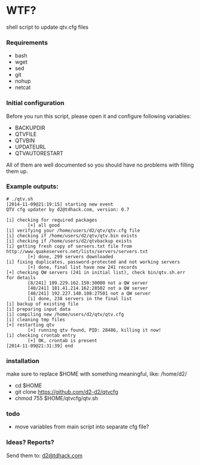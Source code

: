 # WTF?

shell script to update qtv.cfg files

### Requirements

* bash
* wget
* sed
* git
* nohup
* netcat

### Initial configuration

Before you run this script, please open it and configure following variables:
- BACKUPDIR
- QTVFILE
- QTVBIN
- UPDATEURL
- QTVAUTORESTART

All of them are well documented so you should have no problems with filling them up.

### Example outputs:
```
# ./qtv.sh
[2014-11-09@21:19:15] starting new event
QTV cfg updater by d2@tdhack.com, version: 0.7

[i] checking for required packages
        [+] all good
[i] verifying your /home/users/d2/qtv/qtv.cfg file
[i] checking if /home/users/d2/qtv/qtv.bin exists
[i] checking if /home/users/d2/qtvbackup exists
[i] getting fresh copy of servers.txt file from http://www.quakeservers.net/lists/servers/servers.txt
        [+] done, 299 servers downloaded
[i] fixing duplicates, password-protected and not working servers
        [+] done, final list have now 241 records
[+] checking QW servers (241 in initial list), check bin/qtv.sh.err for details
        [8/241] 109.229.162.150:30000 not a QW server
        [40/241] 181.41.214.162:28502 not a QW server
        [48/241] 192.227.140.108:27501 not a QW server
        [i] done, 238 servers in the final list
[i] backup of existing file
[i] preparing input data
[i] compiling new /home/users/d2/qtv/qtv.cfg
[i] cleaning tmp files
[+] restarting qtv
        [+] running qtv found, PID: 28486, killing it now!
[i] checking crontab entry
        [+] OK, crontab is present
[2014-11-09@21:31:39] end
```
### installation
make sure to replace $HOME with something meaningful, like: /home/d2/

* cd $HOME
* git clone https://github.com/d2-d2/qtvcfg
* chmod 755 $HOME/qtvcfg/qtv.sh

### todo
* move variables from main script into separate cfg file?

### Ideas? Reports?

Send them to: d2@tdhack.com
